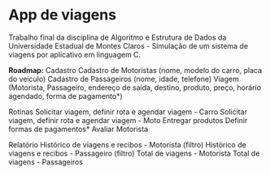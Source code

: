 # App de viagens
Trabalho final da disciplina de Algoritmo e Estrutura de Dados da Universidade Estadual de Montes Claros - Simulação de um sistema de viagens por aplicativo em linguagem C.

**Roadmap:**
Cadastro
Cadastro de Motoristas (nome, modelo do carro, placa do veículo)
Cadastro de Passageiros (nome, idade, telefone)
Viagem (Motorista, Passageiro, endereço de saída, destino, produto, preço, horário agendado, forma de pagamento*)

Rotinas
Solicitar viagem, definir rota e agendar viagem - Carro
Solicitar viagem, definir rota e agendar viagem - Moto
Entregar produtos
Definir formas de pagamentos*
Avaliar Motorista

Relatório
Histórico de viagens e recibos - Motorista (filtro)
Histórico de viagens e recibos - Passageiro (filtro)
Total de viagens - Motorista
Total de viagens - Passageiros



